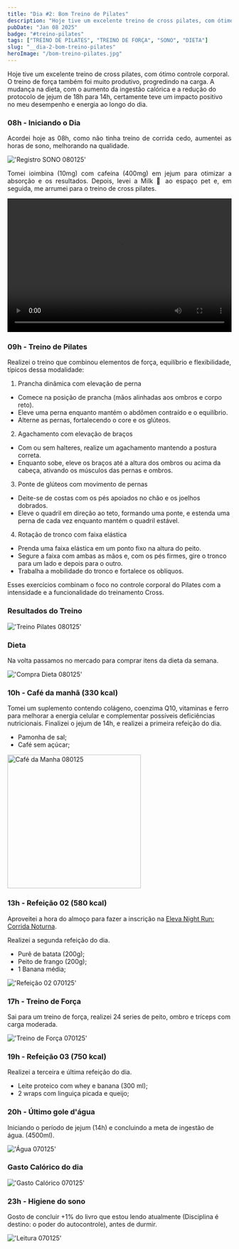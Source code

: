 ```yaml
---
title: "Dia #2: Bom Treino de Pilates"
description: "Hoje tive um excelente treino de cross pilates, com ótimo controle corporal. O treino de força também foi muito produtivo, progredindo na carga. A mudança na dieta, com o aumento da ingestão calórica e a redução do protocolo de jejum de 18h para 14h, certamente teve um impacto positivo no meu desempenho e energia ao longo do dia."
pubDate: "Jan 08 2025"
badge: "#treino-pilates"
tags: ["TREINO DE PILATES", "TREINO DE FORÇA", "SONO", "DIETA"]
slug: "__dia-2-bom-treino-pilates"
heroImage: "/bom-treino-pilates.jpg"
---
```


Hoje tive um excelente treino de cross pilates, com ótimo controle corporal. O treino de força também foi muito produtivo, progredindo na carga. A mudança na dieta, com o aumento da ingestão calórica e a redução do protocolo de jejum de 18h para 14h, certamente teve um impacto positivo no meu desempenho e energia ao longo do dia.

<h3>08h - Iniciando o Dia</h3>

<p style="text-align: justify">
    Acordei hoje as 08h, como não tinha treino de corrida cedo, aumentei as horas de sono, melhorando na qualidade.
</p>

!['Registro SONO 080125'](https://henriquesilva.dev/sono-080125.png "Registro SONO 08   0125")

<p style="text-align: justify">
    Tomei ioimbina (10mg) com cafeína (400mg) em jejum para otimizar a absorção e os resultados. Depois, levei a Milk 🐶 ao espaço pet e, em seguida, me arrumei para o treino de cross pilates.
</p>

<video controls style="width: 100%; height: 300px;">
  <source src="/milk-passeio.mp4" type="video/mp4">
  Seu navegador não suporta a tag de vídeo.
</video>

<h3>09h - Treino de Pilates</h3>

Realizei o treino que combinou elementos de força, equilíbrio e flexibilidade, típicos dessa modalidade:

1. Prancha dinâmica com elevação de perna

- Comece na posição de prancha (mãos alinhadas aos ombros e corpo reto).
- Eleve uma perna enquanto mantém o abdômen contraído e o equilíbrio.
- Alterne as pernas, fortalecendo o core e os glúteos.

2. Agachamento com elevação de braços

- Com ou sem halteres, realize um agachamento mantendo a postura correta.
- Enquanto sobe, eleve os braços até a altura dos ombros ou acima da cabeça, ativando os músculos das pernas e ombros.

3. Ponte de glúteos com movimento de pernas

- Deite-se de costas com os pés apoiados no chão e os joelhos dobrados.
- Eleve o quadril em direção ao teto, formando uma ponte, e estenda uma perna de cada vez enquanto mantém o quadril estável.

4. Rotação de tronco com faixa elástica

- Prenda uma faixa elástica em um ponto fixo na altura do peito.
- Segure a faixa com ambas as mãos e, com os pés firmes, gire o tronco para um lado e depois para o outro.
- Trabalha a mobilidade do tronco e fortalece os oblíquos.

Esses exercícios combinam o foco no controle corporal do Pilates com a intensidade e a funcionalidade do treinamento Cross.

<h3>Resultados do Treino</h3>

!['Treino Pilates 080125'](https://henriquesilva.dev/resultado-treino-pilates-080125.png "Treino Pilates 080125")

<h3>Dieta</h3>

Na volta passamos no mercado para comprar itens da dieta da semana.

!['Compra Dieta 080125'](https://henriquesilva.dev/compra-dieta-080125.png "Compra Dieta 080125")


<h3>10h - Café da manhã (330 kcal)</h3>

Tomei um suplemento contendo colágeno, coenzima Q10, vitaminas e ferro para melhorar a energia celular e complementar possíveis deficiências nutricionais.
Finalizei o jejum de 14h, e realizei a primeira refeição do dia.

- Pamonha de sal;
- Café sem açúcar;

<img src="https://henriquesilva.dev/cafe-manha-080125.jpeg" alt="Café da Manha 080125" title="Café da Manha 080125" width="300">

<h3>13h - Refeição 02 (580 kcal)</h3>

Aproveitei a hora do almoço para fazer a inscrição na [Eleva Night Run: Corrida Noturna](https://elevanutrition.com.br/eleva-running/).

Realizei a segunda refeição do dia.

- Purê de batata (200g);
- Peito de frango (200g);
- 1 Banana média;

!['Refeição 02 070125'](https://henriquesilva.dev/refeicao-02-070125.png "Refeição 02 070125")

<h3>17h - Treino de Força</h3>

Sai para um treino de força, realizei 24 series de peito, ombro e tríceps com carga moderada.

!['Treino de Força 070125'](https://henriquesilva.dev/treino-forca-070125.png "Treino de Força 070125")

<h3>19h - Refeição 03 (750 kcal)</h3>

Realizei a terceira e última refeição do dia.

- Leite proteico com whey e banana (300 ml);
- 2 wraps com linguiça picada e queijo;

<h3>20h - Último gole d'água</h3>

Iniciando o período de jejum (14h) e concluindo a meta de ingestão de água. (4500ml).

!['Água 070125'](https://henriquesilva.dev/agua-070125.png "Água 070125")

<h3>Gasto Calórico do dia</h3>

!['Gasto Calórico 070125'](https://henriquesilva.dev/gasto-calorico-070125.png "Gasto Calórico 070125")

<h3>23h - Higiene do sono </h3>

Gosto de concluir +1% do livro que estou lendo atualmente (Disciplina é destino: o poder do autocontrole), antes de durmir.

!['Leitura 070125'](https://henriquesilva.dev/leitura-070125.png "Leitura 070125")
